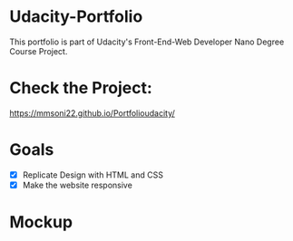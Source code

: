 # Udacity-Portfolio
This portfolio is part of Udacity's Front-End-Web Developer Nano Degree Course Project.
# Check the Project:
 https://mmsoni22.github.io/Portfolioudacity/
# Goals
- [x] Replicate Design with HTML and CSS
- [x] Make the website responsive
# Mockup



